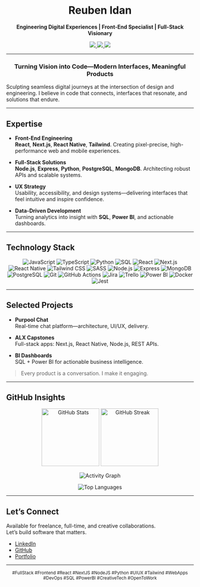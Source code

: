 <!--
  GitHub Profile README for Reuben Idan(Back-up Account)
  Tip: Update widgets with your username if you ever change it.
-->

<h1 align="center" style="border-bottom: none;">
  Reuben Idan
</h1>
<p align="center">
  <b>Engineering Digital Experiences | Front-End Specialist | Full-Stack Visionary</b>
</p>
<p align="center">
  <a href="https://www.linkedin.com/in/reuben-idan/" target="_blank">
    <img src="https://img.shields.io/badge/LinkedIn-0A66C2?style=flat-square&logo=linkedin&logoColor=white"/>
  </a>
  <a href="https://github.com/reubenIdan" target="_blank">
    <img src="https://img.shields.io/badge/GitHub-181717?style=flat-square&logo=github&logoColor=white"/>
  </a>
  <a href="https://bit.ly/reuben-idan" target="_blank">
    <img src="https://img.shields.io/badge/Portfolio-000000?style=flat-square&logo=aboutdotme&logoColor=white"/>
  </a>
</p>

---

<div align="center">

### Turning Vision into Code—Modern Interfaces, Meaningful Products

</div>

Sculpting seamless digital journeys at the intersection of design and engineering. I believe in code that connects, interfaces that resonate, and solutions that endure.

---

## Expertise

- **Front-End Engineering**  
  <b>React</b>, <b>Next.js</b>, <b>React Native</b>, <b>Tailwind</b>. Creating pixel-precise, high-performance web and mobile experiences.

- **Full-Stack Solutions**  
  <b>Node.js</b>, <b>Express</b>, <b>Python</b>, <b>PostgreSQL</b>, <b>MongoDB</b>. Architecting robust APIs and scalable systems.

- **UX Strategy**  
  Usability, accessibility, and design systems—delivering interfaces that feel intuitive and inspire confidence.

- **Data-Driven Development**  
  Turning analytics into insight with <b>SQL</b>, <b>Power BI</b>, and actionable dashboards.

---

## Technology Stack

<p align="center">
  <!-- Languages -->
  <img src="https://img.shields.io/badge/JavaScript-F7DF1E?style=flat-square&logo=javascript&logoColor=black" alt="JavaScript"/>
  <img src="https://img.shields.io/badge/TypeScript-3178C6?style=flat-square&logo=typescript&logoColor=white" alt="TypeScript"/>
  <img src="https://img.shields.io/badge/Python-3776AB?style=flat-square&logo=python&logoColor=white" alt="Python"/>
  <img src="https://img.shields.io/badge/SQL-003B57?style=flat-square&logo=postgresql&logoColor=white" alt="SQL"/>

  <!-- Front-End -->
  <img src="https://img.shields.io/badge/React-20232A?style=flat-square&logo=react&logoColor=61DAFB" alt="React"/>
  <img src="https://img.shields.io/badge/Next.js-000000?style=flat-square&logo=nextdotjs&logoColor=white" alt="Next.js"/>
  <img src="https://img.shields.io/badge/React_Native-20232A?style=flat-square&logo=react&logoColor=61DAFB" alt="React Native"/>
  <img src="https://img.shields.io/badge/Tailwind_CSS-06B6D4?style=flat-square&logo=tailwindcss&logoColor=white" alt="Tailwind CSS"/>
  <img src="https://img.shields.io/badge/Sass-CC6699?style=flat-square&logo=sass&logoColor=white" alt="SASS"/>

  <!-- Back-End -->
  <img src="https://img.shields.io/badge/Node.js-339933?style=flat-square&logo=node.js&logoColor=white" alt="Node.js"/>
  <img src="https://img.shields.io/badge/Express-000000?style=flat-square&logo=express&logoColor=white" alt="Express"/>

  <!-- Database -->
  <img src="https://img.shields.io/badge/MongoDB-47A248?style=flat-square&logo=mongodb&logoColor=white" alt="MongoDB"/>
  <img src="https://img.shields.io/badge/PostgreSQL-4169E1?style=flat-square&logo=postgresql&logoColor=white" alt="PostgreSQL"/>

  <!-- DevOps & Tools -->
  <img src="https://img.shields.io/badge/Git-F05032?style=flat-square&logo=git&logoColor=white" alt="Git"/>
  <img src="https://img.shields.io/badge/GitHub_Actions-2088FF?style=flat-square&logo=githubactions&logoColor=white" alt="GitHub Actions"/>
  <img src="https://img.shields.io/badge/Jira-0052CC?style=flat-square&logo=jira&logoColor=white" alt="Jira"/>
  <img src="https://img.shields.io/badge/Trello-0052CC?style=flat-square&logo=trello&logoColor=white" alt="Trello"/>
  <img src="https://img.shields.io/badge/Power%20BI-F2C811?style=flat-square&logo=powerbi&logoColor=black" alt="Power BI"/>
  <img src="https://img.shields.io/badge/Docker-2496ED?style=flat-square&logo=docker&logoColor=white" alt="Docker"/>
  <img src="https://img.shields.io/badge/Jest-C21325?style=flat-square&logo=jest&logoColor=white" alt="Jest"/>
</p>

---

## Selected Projects

- **Purpool Chat**  
  Real-time chat platform—architecture, UI/UX, delivery.

- **ALX Capstones**  
  Full-stack apps: Next.js, React Native, Node.js, REST APIs.

- **BI Dashboards**  
  SQL + Power BI for actionable business intelligence.

> Every product is a conversation. I make it engaging.

---

## GitHub Insights

<p align="center">
  <img src="https://github-readme-stats.vercel.app/api?username=reubenIdan&show_icons=true&theme=radical&hide_title=true&hide_border=true" alt="GitHub Stats" height="155">
  <img src="https://github-readme-streak-stats.herokuapp.com/?user=reubenIdan&theme=radical&hide_border=true" alt="GitHub Streak" height="155">
</p>
<p align="center">
  <img src="https://github-readme-activity-graph.vercel.app/graph?username=reubenIdan&theme=radical&hide_border=true" alt="Activity Graph">
</p>
<p align="center">
  <img src="https://github-readme-stats.vercel.app/api/top-langs/?username=reubenIdan&layout=compact&theme=radical&hide_border=true" alt="Top Languages">
</p>

---

## Let’s Connect

Available for freelance, full-time, and creative collaborations.  
Let’s build software that matters.

- [LinkedIn](https://www.linkedin.com/in/reuben-idan/)
- [GitHub](https://github.com/reubenIdan)
- [Portfolio](https://bit.ly/reuben-idan)

---

<div align="center">

<sub>
#FullStack #Frontend #React #NextJS #NodeJS #Python #UIUX #Tailwind #WebApps #DevOps #SQL #PowerBI #CreativeTech #OpenToWork
</sub>

</div>

<!--
  Tip: Update widgets if you change your GitHub username.
  ReadMe widgets powered by: github-readme-stats, github-readme-streak-stats, readme-activity-graph
-->
